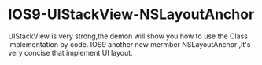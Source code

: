 # IOS9-UIStackView-NSLayoutAnchor
UIStackView is very strong,the demon will show you how to use the Class implementation by code.
IOS9 another new mermber NSLayoutAnchor ,it's very concise that implement UI layout.
